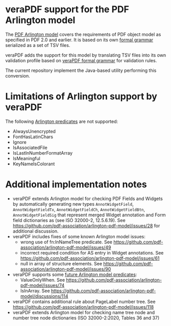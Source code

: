 veraPDF support for the PDF Arlington model
=============================

The [PDF Arlington model](https://github.com/pdf-association/arlington-pdf-model) covers the requirements of PDF object model as specified in PDF 2.0 and earlier. It is based on its own [formal grammar](https://github.com/pdf-association/arlington-pdf-model/blob/master/INTERNAL_GRAMMAR.md) serialized as a set of TSV files. 

veraPDF adds the support for this model by translating TSV files into its own validation profile based on [veraPDF formal grammar](https://docs.verapdf.org/validation/rules/) for validation rules. 

The current repository implement the Java-based utility performing this conversion.

Limitations of Arlington support by veraPDF
==============================

The following [Arlington predicates](https://github.com/pdf-association/arlington-pdf-model/blob/master/INTERNAL_GRAMMAR.md#predicates-declarative-functions) are not supported:
- AlwaysUnencrypted
- FontHasLatinChars
- Ignore
- IsAssociatedFile
- IsLastInNumberFormatArray
- IsMeaningful
- KeyNameIsColorant

Additional implementation notes
===============================

- veraPDF extends Arlington model for checking PDF Fields and Widgets by automatically generating new types `AnnotWidgetField`, `AnnotWidgetFieldTx`, `AnnotWidgetFieldCh`, `AnnotWidgetFieldBtn`, `AnnotWidgetFieldSig` that represent merged Widget annotation and Form field dictionaries as (see ISO 32000-2, 12.5.6.19). See https://github.com/pdf-association/arlington-pdf-model/issues/28 for additional discussion.
- veraPDF includes fixes of some known Arlington model issues:
  - wrong use of fn:InNameTree predicate. See https://github.com/pdf-association/arlington-pdf-model/issues/49
  - incorrect required condition for AS entry in Widget annotations. See https://github.com/pdf-association/arlington-pdf-model/issues/61
  - null in array of structure elements. See https://github.com/pdf-association/arlington-pdf-model/issues/90
- veraPDF supports some [future Arlington model predicates](https://github.com/pdf-association/arlington-pdf-model/blob/master/INTERNAL_GRAMMAR.md#proposals-for-future-predicates):
  - ValueOnlyWhen. See https://github.com/pdf-association/arlington-pdf-model/issues/74
  - IsInArray. See https://github.com/pdf-association/arlington-pdf-model/discussions/114
- veraPDF contains additional rule about PageLabel number tree. See https://github.com/pdf-association/arlington-pdf-model/issues/118
- veraPDF extends Arlington model for checking name tree node and number tree node dictionaries (ISO 32000-2:2020, Tables 36 and 37)

